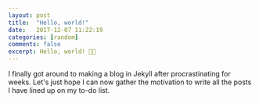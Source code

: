 ```yaml
---
layout: post
title:  "Hello, world!"
date:   2017-12-07 11:22:19
categories: [random]
comments: false
excerpt: Hello, world! 👋🏼
---
```


I finally got around to making a blog in Jekyll after procrastinating for weeks. Let's just hope I can now gather the motivation to write all the posts I have lined up on my to-do list.
